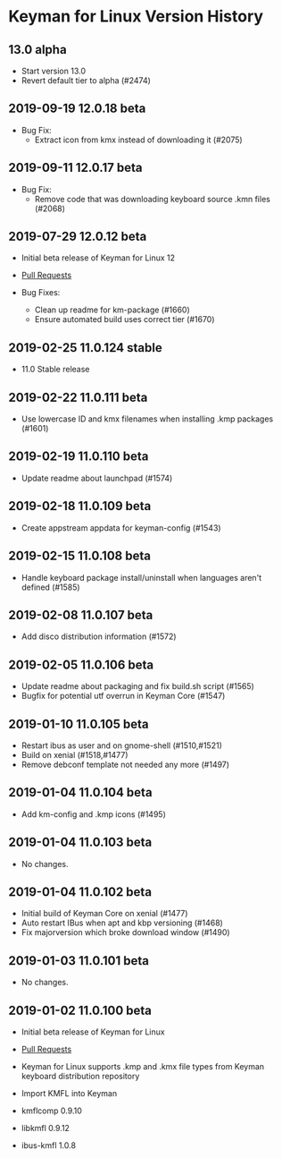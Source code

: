 # Keyman for Linux Version History

## 13.0 alpha
* Start version 13.0
* Revert default tier to alpha (#2474)

## 2019-09-19 12.0.18 beta
* Bug Fix:
  * Extract icon from kmx instead of downloading it (#2075)

## 2019-09-11 12.0.17 beta
* Bug Fix:
  * Remove code that was downloading keyboard source .kmn files (#2068)

## 2019-07-29 12.0.12 beta
* Initial beta release of Keyman for Linux 12
* [Pull Requests](https://github.com/keymanapp/keyman/pulls?utf8=%E2%9C%93&q=is%3Apr+merged%3A2019-02-25..2019-08-04+label%3Alinux+base%3Amaster)

* Bug Fixes:
  * Clean up readme for km-package (#1660)
  * Ensure automated build uses correct tier (#1670)

## 2019-02-25 11.0.124 stable
* 11.0 Stable release

## 2019-02-22 11.0.111 beta
* Use lowercase ID and kmx filenames when installing .kmp packages (#1601)

## 2019-02-19 11.0.110 beta
* Update readme about launchpad (#1574)

## 2019-02-18 11.0.109 beta
* Create appstream appdata for keyman-config (#1543)

## 2019-02-15 11.0.108 beta
* Handle keyboard package install/uninstall when languages aren't defined (#1585)

## 2019-02-08 11.0.107 beta
* Add disco distribution information (#1572)

## 2019-02-05 11.0.106 beta
* Update readme about packaging and fix build.sh script (#1565)
* Bugfix for potential utf overrun in Keyman Core (#1547)

## 2019-01-10 11.0.105 beta
* Restart ibus as user and on gnome-shell (#1510,#1521)
* Build on xenial (#1518,#1477)
* Remove debconf template not needed any more (#1497)

## 2019-01-04 11.0.104 beta
* Add km-config and .kmp icons (#1495)

## 2019-01-04 11.0.103 beta
* No changes.

## 2019-01-04 11.0.102 beta
* Initial build of Keyman Core on xenial (#1477)
* Auto restart IBus when apt and kbp versioning (#1468)
* Fix majorversion which broke download window (#1490)

## 2019-01-03 11.0.101 beta
* No changes.

## 2019-01-02 11.0.100 beta
* Initial beta release of Keyman for Linux
* [Pull Requests](https://github.com/keymanapp/keyman/pulls?utf8=%E2%9C%93&q=is%3Apr+merged%3A2018-07-01..2019-01-01+label%3Alinux+-label%3Acherry-pick+-label%3Astable)

* Keyman for Linux supports .kmp and .kmx file types from Keyman keyboard distribution repository

* Import KMFL into Keyman
* kmflcomp 0.9.10
* libkmfl 0.9.12
* ibus-kmfl 1.0.8
